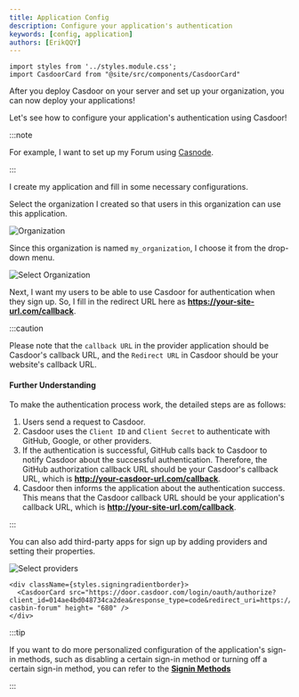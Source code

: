 ```yaml
---
title: Application Config
description: Configure your application's authentication
keywords: [config, application]
authors: [ErikQQY]
---
```


```mdx-code-block
import styles from '../styles.module.css';
import CasdoorCard from "@site/src/components/CasdoorCard"
```

After you deploy Casdoor on your server and set up your organization, you can now deploy your applications!

Let's see how to configure your application's authentication using Casdoor!

:::note

For example, I want to set up my Forum using [Casnode](https://casnode.org).

:::

I create my application and fill in some necessary configurations.

Select the organization I created so that users in this organization can use this application.

![Organization](/img/application/config/organization.png)

Since this organization is named `my_organization`, I choose it from the drop-down menu.

![Select Organization](/img/application/config/selectorganization.png)

Next, I want my users to be able to use Casdoor for authentication when they sign up. So, I fill in the redirect URL here as **<https://your-site-url.com/callback>**.

:::caution

Please note that the `callback URL` in the provider application should be Casdoor's callback URL, and the `Redirect URL` in Casdoor should be your website's callback URL.

#### Further Understanding

To make the authentication process work, the detailed steps are as follows:

1. Users send a request to Casdoor.
2. Casdoor uses the `Client ID` and `Client Secret` to authenticate with GitHub, Google, or other providers.
3. If the authentication is successful, GitHub calls back to Casdoor to notify Casdoor about the successful authentication. Therefore, the GitHub authorization callback URL should be your Casdoor's callback URL, which is **<http://your-casdoor-url.com/callback>**.
4. Casdoor then informs the application about the authentication success. This means that the Casdoor callback URL should be your application's callback URL, which is **<http://your-site-url.com/callback>**.

:::

You can also add third-party apps for sign up by adding providers and setting their properties.

![Select providers](/img/application/config/selectproviders.png)

```mdx-code-block
<div className={styles.signingradientborder}>
  <CasdoorCard src="https://door.casdoor.com/login/oauth/authorize?client_id=014ae4bd048734ca2dea&response_type=code&redirect_uri=https://forum.casbin.com/callback&scope=read&state=app-casbin-forum" height= "680" />
</div>
```

:::tip

If you want to do more personalized configuration of the application's sign-in methods, such as disabling a certain sign-in method or turning off a certain sign-in method, you can refer to the **[Signin Methods](./signin-methods.md)**

:::
